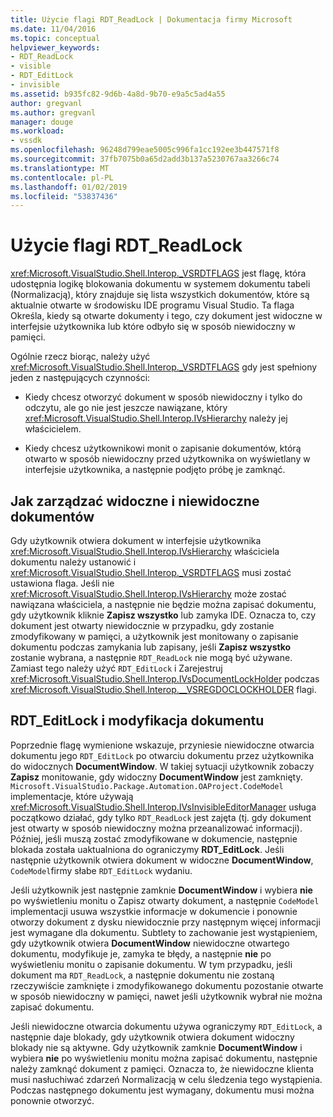 ```yaml
---
title: Użycie flagi RDT_ReadLock | Dokumentacja firmy Microsoft
ms.date: 11/04/2016
ms.topic: conceptual
helpviewer_keywords:
- RDT_ReadLock
- visible
- RDT_EditLock
- invisible
ms.assetid: b935fc82-9d6b-4a8d-9b70-e9a5c5ad4a55
author: gregvanl
ms.author: gregvanl
manager: douge
ms.workload:
- vssdk
ms.openlocfilehash: 96248d799eae5005c996fa1cc192ee3b447571f8
ms.sourcegitcommit: 37fb7075b0a65d2add3b137a5230767aa3266c74
ms.translationtype: MT
ms.contentlocale: pl-PL
ms.lasthandoff: 01/02/2019
ms.locfileid: "53837436"
---
```

# <a name="rdtreadlock-usage"></a>Użycie flagi RDT_ReadLock

<xref:Microsoft.VisualStudio.Shell.Interop._VSRDTFLAGS> jest flagę, która udostępnia logikę blokowania dokumentu w systemem dokumentu tabeli (Normalizacją), który znajduje się lista wszystkich dokumentów, które są aktualnie otwarte w środowisku IDE programu Visual Studio. Ta flaga Określa, kiedy są otwarte dokumenty i tego, czy dokument jest widoczne w interfejsie użytkownika lub które odbyło się w sposób niewidoczny w pamięci.

Ogólnie rzecz biorąc, należy użyć <xref:Microsoft.VisualStudio.Shell.Interop._VSRDTFLAGS> gdy jest spełniony jeden z następujących czynności:

- Kiedy chcesz otworzyć dokument w sposób niewidoczny i tylko do odczytu, ale go nie jest jeszcze nawiązane, który <xref:Microsoft.VisualStudio.Shell.Interop.IVsHierarchy> należy jej właścicielem.

- Kiedy chcesz użytkownikowi monit o zapisanie dokumentów, którą otwarto w sposób niewidoczny przed użytkownika on wyświetlany w interfejsie użytkownika, a następnie podjęto próbę je zamknąć.

## <a name="how-to-manage-visible-and-invisible-documents"></a>Jak zarządzać widoczne i niewidoczne dokumentów

Gdy użytkownik otwiera dokument w interfejsie użytkownika <xref:Microsoft.VisualStudio.Shell.Interop.IVsHierarchy> właściciela dokumentu należy ustanowić i <xref:Microsoft.VisualStudio.Shell.Interop._VSRDTFLAGS> musi zostać ustawiona flaga. Jeśli nie <xref:Microsoft.VisualStudio.Shell.Interop.IVsHierarchy> może zostać nawiązana właściciela, a następnie nie będzie można zapisać dokumentu, gdy użytkownik kliknie **Zapisz wszystko** lub zamyka IDE. Oznacza to, czy dokument jest otwarty niewidocznie w przypadku, gdy zostanie zmodyfikowany w pamięci, a użytkownik jest monitowany o zapisanie dokumentu podczas zamykania lub zapisany, jeśli **Zapisz wszystko** zostanie wybrana, a następnie `RDT_ReadLock` nie mogą być używane. Zamiast tego należy użyć `RDT_EditLock` i Zarejestruj <xref:Microsoft.VisualStudio.Shell.Interop.IVsDocumentLockHolder> podczas <xref:Microsoft.VisualStudio.Shell.Interop.__VSREGDOCLOCKHOLDER> flagi.

## <a name="rdteditlock-and-document-modification"></a>RDT_EditLock i modyfikacja dokumentu

Poprzednie flagę wymienione wskazuje, przyniesie niewidoczne otwarcia dokumentu jego `RDT_EditLock` po otwarciu dokumentu przez użytkownika do widocznych **DocumentWindow**. W takiej sytuacji użytkownik zobaczy **Zapisz** monitowanie, gdy widoczny **DocumentWindow** jest zamknięty. `Microsoft.VisualStudio.Package.Automation.OAProject.CodeModel` implementacje, które używają <xref:Microsoft.VisualStudio.Shell.Interop.IVsInvisibleEditorManager> usługa początkowo działać, gdy tylko `RDT_ReadLock` jest zajęta (tj. gdy dokument jest otwarty w sposób niewidoczny można przeanalizować informacji). Później, jeśli muszą zostać zmodyfikowane w dokumencie, następnie blokada została uaktualniona do ograniczymy **RDT_EditLock**. Jeśli następnie użytkownik otwiera dokument w widoczne **DocumentWindow**, `CodeModel`firmy słabe `RDT_EditLock` wydaniu.

Jeśli użytkownik jest następnie zamknie **DocumentWindow** i wybiera **nie** po wyświetleniu monitu o Zapisz otwarty dokument, a następnie `CodeModel` implementacji usuwa wszystkie informacje w dokumencie i ponownie otworzy dokument z dysku niewidocznie przy następnym więcej informacji jest wymagane dla dokumentu. Subtlety to zachowanie jest wystąpieniem, gdy użytkownik otwiera **DocumentWindow** niewidoczne otwartego dokumentu, modyfikuje je, zamyka te błędy, a następnie **nie** po wyświetleniu monitu o zapisanie dokumentu. W tym przypadku, jeśli dokument ma `RDT_ReadLock`, a następnie dokumentu nie zostaną rzeczywiście zamknięte i zmodyfikowanego dokumentu pozostanie otwarte w sposób niewidoczny w pamięci, nawet jeśli użytkownik wybrał nie można zapisać dokumentu.

Jeśli niewidoczne otwarcia dokumentu używa ograniczymy `RDT_EditLock`, a następnie daje blokady, gdy użytkownik otwiera dokument widoczny blokady nie są aktywne. Gdy użytkownik zamknie **DocumentWindow** i wybiera **nie** po wyświetleniu monitu można zapisać dokumentu, następnie należy zamknąć dokument z pamięci. Oznacza to, że niewidoczne klienta musi nasłuchiwać zdarzeń Normalizacją w celu śledzenia tego wystąpienia. Podczas następnego dokumentu jest wymagany, dokumentu musi można ponownie otworzyć.